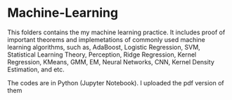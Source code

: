 # Machine-Learning

This folders contains the my machine learning practice. It includes proof of important theorems and implemetations of commonly used machine learning algorithms, such as, AdaBoost, Logistic Regression, SVM, Statistical Learning Theory, Perception, Ridge Regression, Kernel Regression, KMeans, GMM, EM, Neural Networks, CNN, Kernel Density Estimation, and etc.

The codes are in Python (Jupyter Notebook). I uploaded the pdf version of them
